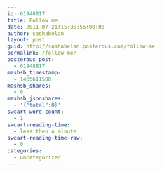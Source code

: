 ```yaml
---
id: 61948817
title: Follow me
date: 2011-07-21T15:35:56+00:00
author: sashabelan
layout: post
guid: http://sashabelan.posterous.com/follow-me
permalink: /follow-me/
posterous_post:
  - 61948817
mashsb_timestamp:
  - 1465611508
mashsb_shares:
  - 0
mashsb_jsonshares:
  - '{"total":0}'
swcart-word-count:
  - 1
swcart-reading-time:
  - less then a minute
swcart-reading-time-raw:
  - 0
categories:
  - uncategorized
---
```

[](http://instagr.am/p/IKsbD/)